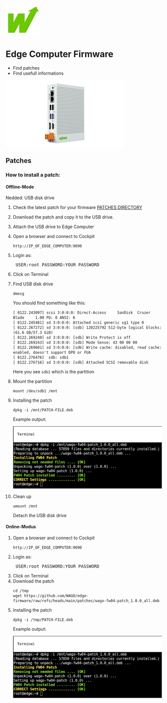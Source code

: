 <p align="left">
<img src="images/wago.png"
     alt="wago logo"
     title="wago logo"/>
</p>

# Edge Computer Firmware
- Find patches
- Find usefull informations

</p>
<p align="left">
<img src="images/Edge-PC.jpg" alt="Edge-PC" title="Edge-PC"/>
</p>

## Patches

###  How to install a patch:

#### Offline-Mode
 Nedded:  USB disk drive
 1. Check the latest patch for your firmware [PATCHES DIRECTORY](patches)
 2. Download the patch and copy it to the USB drive.
 3. Attach the USB drive to Edge Computer
 4. Open a browser and connect to Cockpit <pre><code>http://IP_OF_EDGE_COMPUTER:9090</code></pre>
 5. Login as:<pre> USER:root PASSWORD:YOUR_PASSWORD</pre>
 6. Click on Terminal
 7. Find USB disk drive <pre><code>dmesg</code></pre>
     You should find something like this:
     ```
     [ 8122.243097] scsi 3:0:0:0: Direct-Access     SanDisk  Cruzer Blade     1.00 PQ: 0 ANSI: 6
     [ 8122.245481] sd 3:0:0:0: Attached scsi generic sg1 type 0
     [ 8122.267272] sd 3:0:0:0: [sdb] 120225792 512-byte logical blocks: (61.6 GB/57.3 GiB)
     [ 8122.269240] sd 3:0:0:0: [sdb] Write Protect is off
     [ 8122.269243] sd 3:0:0:0: [sdb] Mode Sense: 43 00 00 00
     [ 8122.269601] sd 3:0:0:0: [sdb] Write cache: disabled, read cache: enabled, doesn't support DPO or FUA
     [ 8122.276476]  sdb: sdb1
     [ 8122.276716] sd 3:0:0:0: [sdb] Attached SCSI removable disk
     ```
     Here you see ``sdb1`` which is the partition
  8. Mount the partition
     ```
     mount /dev/sdb1 /mnt
     ```
  9. Installing the patch
     ```
     dpkg -i /mnt/PATCH-FILE.deb
     ```
     Example output:
     <p><img src="images/example.png" alt="example-installation" title="Example-installation" /></p>

  10. Clean up
      ```
      umount /mnt
      ```
      Detach the USB disk drive

#### Online-Modus
 1. Open a browser and connect to Cockpit <pre><code>http://IP_OF_EDGE_COMPUTER:9090</code></pre>
 2. Login as:<pre> USER:root PASSWORD:YOUR_PASSWORD</pre>
 3. Click on Terminal
 4. Download the patch
    ```
    cd /tmp
    wget https://github.com/WAGO/edge-firmware/raw/refs/heads/main/patches/wago-fw04-patch_1.0.0_all.deb
    ```
 4. Installing the patch
     ```
     dpkg -i /tmp/PATCH-FILE.deb
     ```
     Example output:
     <p><img src="images/example.png" alt="example-installation" title="Example-installation" /></p>

